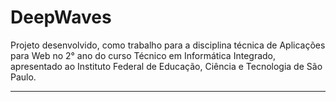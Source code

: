 # DeepWaves
Projeto desenvolvido, como trabalho para a disciplina técnica de Aplicações para Web no 2° ano do curso Técnico em Informática Integrado, apresentado ao Instituto Federal de Educação, Ciência e Tecnologia de São Paulo.
 
 -----------------------------------------------------------------------------------------------------------------------------------------------------------
